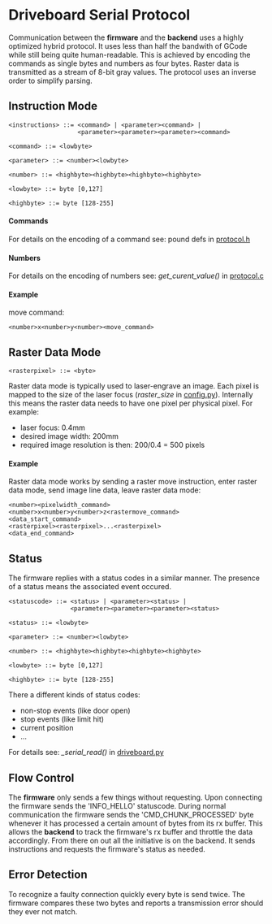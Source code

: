 
Driveboard Serial Protocol
==========================

Communication between the **firmware** and the **backend** uses a highly optimized hybrid protocol. It uses less than half the bandwith of GCode while still being quite human-readable. This is achieved by encoding the commands as single bytes and numbers as four bytes. Raster data is transmitted as a stream of 8-bit gray values. The protocol uses an inverse order to simplify parsing.

Instruction Mode
----------------
```
<instructions> ::= <command> | <parameter><command> |                         
                   <parameter><parameter><parameter><command>

<command> ::= <lowbyte>

<parameter> ::= <number><lowbyte>

<number> ::= <highbyte><highbyte><highbyte><highbyte>

<lowbyte> ::= byte [0,127]

<highbyte> ::= byte [128-255]
```
#### Commands
For details on the encoding of a command see: pound defs in [protocol.h](../firmware/src/protocol.h)

#### Numbers
For details on the encoding of numbers see:
*get_curent_value()* in [protocol.c](../firmware/src/protocol.c)

#### Example
move command:
```
<number>x<number>y<number><move_command>
```

Raster Data Mode
----------------
```
<rasterpixel> ::= <byte>
```
Raster data mode is typically used to laser-engrave an image. Each pixel is mapped to the size of the laser focus (*raster_size* in [config.py](../backend/config.py)). Internally this means the raster data needs to have one pixel per physical pixel. For example:

- laser focus: 0.4mm
- desired image width: 200mm
- required image resolution is then: 200/0.4 = 500 pixels

#### Example
Raster data mode works by sending a raster move instruction, enter raster data mode, send image line data, leave raster data mode:
```
<number><pixelwidth_command>
<number>x<number>y<number>z<rastermove_command>
<data_start_command>
<rasterpixel><rasterpixel>...<rasterpixel>
<data_end_command>
```


Status
------
The firmware replies with a status codes in a similar manner. The presence of a status means the associated event occured.
```
<statuscode> ::= <status> | <parameter><status> |                         
                 <parameter><parameter><parameter><status>

<status> ::= <lowbyte>

<parameter> ::= <number><lowbyte>

<number> ::= <highbyte><highbyte><highbyte><highbyte>

<lowbyte> ::= byte [0,127]

<highbyte> ::= byte [128-255]
```

There a different kinds of status codes:
- non-stop events (like door open)
- stop events (like limit hit)
- current position
- ...

For details see: *_serial_read()* in [driveboard.py](../backend/driveboard.py)


Flow Control
------------
The **firmware** only sends a few things without requesting. Upon connecting the firmware sends the 'INFO_HELLO' statuscode. During normal communication the firmware sends the 'CMD_CHUNK_PROCESSED' byte whenever it has processed a certain amount of bytes from its rx buffer. This allows the **backend** to track the firmware's rx buffer and throttle the data accordingly. From there on out all the initiative is on the backend. It sends instructions and requests the firmware's status as needed.


Error Detection
---------------
To recognize a faulty connection quickly every byte is send twice. The firmware compares these two bytes and reports a transmission error should they ever not match.
